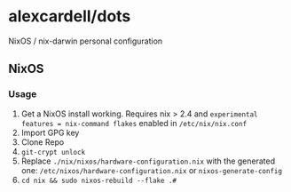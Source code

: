 # alexcardell/dots

NixOS / nix-darwin personal configuration

## NixOS

### Usage

1. Get a NixOS install working. Requires nix > 2.4 and `experimental features = nix-command flakes` enabled in `/etc/nix/nix.conf`
1. Import GPG key 
1. Clone Repo
1. `git-crypt unlock`
1. Replace `./nix/nixos/hardware-configuration.nix` with the generated one: `/etc/nixos/hardware-configuration.nix` or `nixos-generate-config`
1. `cd nix && sudo nixos-rebuild --flake .#`
